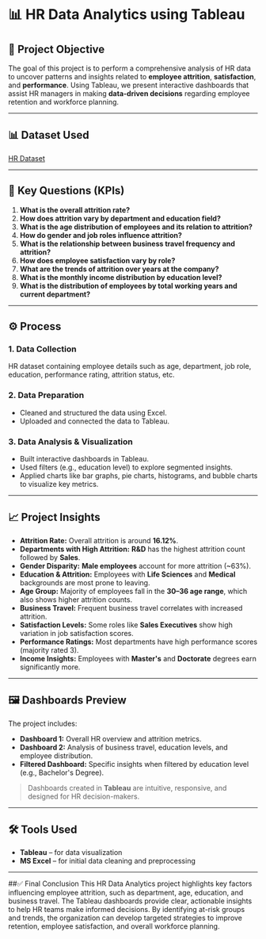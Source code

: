 # 📊 HR Data Analytics using Tableau

## 🧩 Project Objective

The goal of this project is to perform a comprehensive analysis of HR data to uncover patterns and insights related to **employee attrition**, **satisfaction**, and **performance**. Using Tableau, we present interactive dashboards that assist HR managers in making **data-driven decisions** regarding employee retention and workforce planning.

---

## 📊 Dataset Used

<a href="https://github.com/RitikaMoolya/HR-Data-Analysis-Tableau/blob/main/HR%20Data.xlsx">HR Dataset</a>

---

## 📌 Key Questions (KPIs)

1. **What is the overall attrition rate?**
2. **How does attrition vary by department and education field?**
3. **What is the age distribution of employees and its relation to attrition?**
4. **How do gender and job roles influence attrition?**
5. **What is the relationship between business travel frequency and attrition?**
6. **How does employee satisfaction vary by role?**
7. **What are the trends of attrition over years at the company?**
8. **What is the monthly income distribution by education level?**
9. **What is the distribution of employees by total working years and current department?**

---

## ⚙️ Process

### 1. Data Collection  
HR dataset containing employee details such as age, department, job role, education, performance rating, attrition status, etc.

### 2. Data Preparation  
- Cleaned and structured the data using Excel.  
- Uploaded and connected the data to Tableau.

### 3. Data Analysis & Visualization  
- Built interactive dashboards in Tableau.  
- Used filters (e.g., education level) to explore segmented insights.  
- Applied charts like bar graphs, pie charts, histograms, and bubble charts to visualize key metrics.

---

## 📈 Project Insights

- **Attrition Rate:** Overall attrition is around **16.12%**.
- **Departments with High Attrition:** **R&D** has the highest attrition count followed by **Sales**.
- **Gender Disparity:** **Male employees** account for more attrition (~63%).
- **Education & Attrition:** Employees with **Life Sciences** and **Medical** backgrounds are most prone to leaving.
- **Age Group:** Majority of employees fall in the **30–36 age range**, which also shows higher attrition counts.
- **Business Travel:** Frequent business travel correlates with increased attrition.
- **Satisfaction Levels:** Some roles like **Sales Executives** show high variation in job satisfaction scores.
- **Performance Ratings:** Most departments have high performance scores (majority rated 3).
- **Income Insights:** Employees with **Master's** and **Doctorate** degrees earn significantly more.

---

## 🖼️ Dashboards Preview

The project includes:

- **Dashboard 1:** Overall HR overview and attrition metrics.  
- **Dashboard 2:** Analysis of business travel, education levels, and employee distribution.  
- **Filtered Dashboard:** Specific insights when filtered by education level (e.g., Bachelor's Degree).

> Dashboards created in **Tableau** are intuitive, responsive, and designed for HR decision-makers.

---

## 🛠 Tools Used

- **Tableau** – for data visualization  
- **MS Excel** – for initial data cleaning and preprocessing

---

##✅ Final Conclusion
This HR Data Analytics project highlights key factors influencing employee attrition, such as department, age, education, and business travel. The Tableau dashboards provide clear, actionable insights to help HR teams make informed decisions. By identifying at-risk groups and trends, the organization can develop targeted strategies to improve retention, employee satisfaction, and overall workforce planning.





